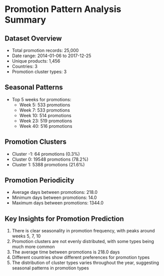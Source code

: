 # Promotion Pattern Analysis Summary

## Dataset Overview
- Total promotion records: 25,000
- Date range: 2014-01-06 to 2017-12-25
- Unique products: 1,456
- Countries: 3
- Promotion cluster types: 3

## Seasonal Patterns
- Top 5 weeks for promotions:
  - Week 5: 533 promotions
  - Week 7: 533 promotions
  - Week 10: 514 promotions
  - Week 23: 519 promotions
  - Week 40: 516 promotions

## Promotion Clusters
- Cluster -1: 64 promotions (0.3%)
- Cluster 0: 19548 promotions (78.2%)
- Cluster 1: 5388 promotions (21.6%)

## Promotion Periodicity
- Average days between promotions: 218.0
- Minimum days between promotions: 14.0
- Maximum days between promotions: 1344.0

## Key Insights for Promotion Prediction
1. There is clear seasonality in promotion frequency, with peaks around weeks 5, 7, 10
2. Promotion clusters are not evenly distributed, with some types being much more common
3. The average time between promotions is 218.0 days
4. Different countries show different preferences for promotion types
5. The distribution of cluster types varies throughout the year, suggesting seasonal patterns in promotion types
